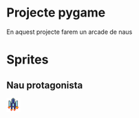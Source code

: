 # Projecte pygame

En aquest projecte farem un arcade de naus

# Sprites
## Nau protagonista
![Nau protagonista](nauarcade.png)
